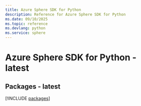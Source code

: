 ```yaml
---
title: Azure Sphere SDK for Python
description: Reference for Azure Sphere SDK for Python
ms.date: 09/10/2025
ms.topic: reference
ms.devlang: python
ms.service: sphere
---
```

# Azure Sphere SDK for Python - latest
## Packages - latest
[!INCLUDE [packages](sphere-index.md)]